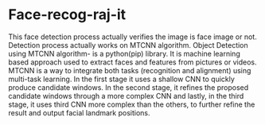 # Face-recog-raj-it
This face detection process actually verifies the image is face image or not. Detection process actually works on MTCNN algorithm. Object Detection using MTCNN algorithm- is a python(pip) library. It is machine learning based approach used to extract faces and features from pictures or videos.
MTCNN is a way to integrate both tasks (recognition and alignment) using multi-task learning. In the first stage it uses a shallow CNN to quickly produce candidate
windows. In the second stage, it refines the proposed candidate windows through a more complex CNN and lastly, in the third stage, it uses third CNN more complex
than the others, to further refine the result and output facial landmark positions.
